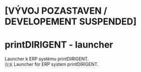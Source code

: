 # [VÝVOJ POZASTAVEN / DEVELOPEMENT SUSPENDED]
# printDIRIGENT - launcher
Launcher k ERP systému printDIRIGENT.\
:uk: Launcher for ERP system printDIRIGENT.
